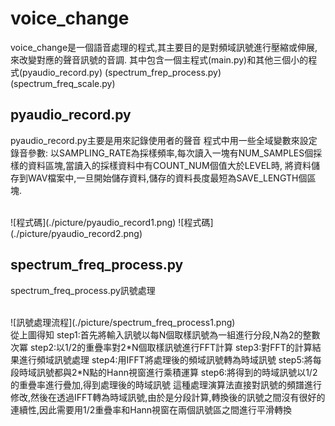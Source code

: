 voice_change
============
voice_change是一個語音處理的程式,其主要目的是對頻域訊號進行壓縮或伸展,來改變對應的聲音訊號的音調.
其中包含一個主程式(main.py)和其他三個小的程式(pyaudio_record.py) (spectrum_frep_process.py) (spectrum_freq_scale.py)

pyaudio_record.py
-----------------
pyaudio_record.py主要是用來記錄使用者的聲音
程式中用一些全域變數來設定錄音參數:
以SAMPLING_RATE為採樣頻率,每次讀入一塊有NUM_SAMPLES個採樣的資料區塊,當讀入的採樣資料中有COUNT_NUM個值大於LEVEL時,
將資料儲存到WAV檔案中,一旦開始儲存資料,儲存的資料長度最短為SAVE_LENGTH個區塊.

<br>
![程式碼](./picture/pyaudio_record1.png)
![程式碼](./picture/pyaudio_record2.png)
<br>

spectrum_freq_process.py
------------------------
spectrum_freq_process.py訊號處理

<br>
![訊號處理流程](./picture/spectrum_freq_process1.png)
<br>
從上圖得知
step1:首先將輸入訊號以每N個取樣訊號為一組進行分段,N為2的整數次冪
step2:以1/2的重疊率對2*N個取樣訊號進行FFT計算
step3:對FFT的計算結果進行頻域訊號處理
step4:用IFFT將處理後的頻域訊號轉為時域訊號
step5:將每段時域訊號都與2*N點的Hann視窗進行乘積運算
step6:將得到的時域訊號以1/2的重疊率進行疊加,得到處理後的時域訊號
這種處理演算法直接對訊號的頻譜進行修改,然後在透過IFFT轉為時域訊號,由於是分段計算,轉換後的訊號之間沒有很好的連續性,因此需要用1/2重疊率和Hann視窗在兩個訊號區之間進行平滑轉換

